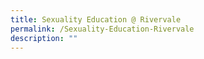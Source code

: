 ```yaml
---
title: Sexuality Education @ Rivervale
permalink: /Sexuality-Education-Rivervale
description: ""
---
```

